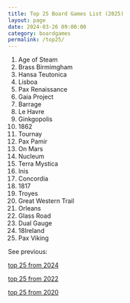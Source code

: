 ```yaml
---
title: Top 25 Board Games List (2025)
layout: page
date: 2024-03-26 09:00:00
category: boardgames
permalink: /top25/
---
```


1. Age of Steam
2. Brass Birmimgham
3. Hansa Teutonica
4. Lisboa
5. Pax Renaissance
6. Gaia Project
7. Barrage
9. Le Havre
11. Ginkgopolis
10. 1862
12. Tournay
13. Pax Pamir
14. On Mars
15. Nucleum
16. Terra Mystica
8. Inis
17. Concordia
22. 1817
18. Troyes
19. Great Western Trail
20. Orleans
21. Glass Road
23. Dual Gauge
24. 18Ireland
25. Pax Viking

See previous:

[top 25 from 2024](/top25_2024)

[top 25 from 2022](/top25_2022)

[top 25 from 2020](/top25_2020)
